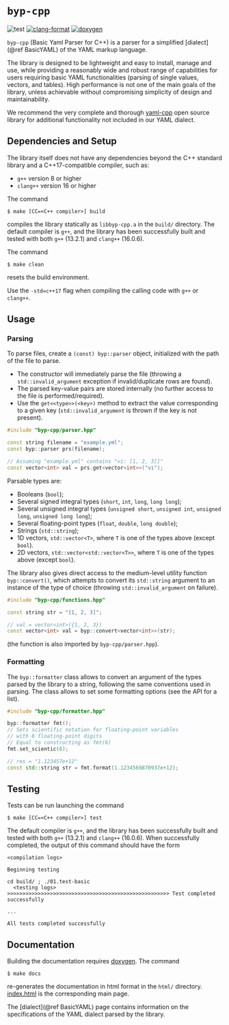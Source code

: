 # `byp-cpp`

![test](https://img.shields.io/badge/Tests-Passing-32CD32)
[![clang-format](https://img.shields.io/badge/code%20style-clang--format-blue)](https://clang.llvm.org/docs/ClangFormat.html)
[![doxygen](https://img.shields.io/badge/documentation-doxygen-blue)](https://www.doxygen.nl/)


`byp-cpp` (Basic Yaml Parser for C++) is a parser for a
simplified [dialect](@ref BasicYAML) of the YAML markup
language.

The library is designed to be lightweight and easy to
install, manage and use, while providing a reasonably
wide and robust range of capabilities for users requiring
basic YAML functionalities (parsing of single values,
vectors, and tables). High performance is not one of the
main goals of the library, unless achievable without
compromising simplicity of design and maintainability.

We recommend the very complete and thorough
[yaml-cpp](https://github.com/jbeder/yaml-cpp) open
source library for additional functionality not included
in our YAML dialect.




## Dependencies and Setup

The library itself does not have any dependencies beyond
the C++ standard library and a C++17-compatible compiler,
such as:

- `g++` version 8 or higher
- `clang++` version 16 or higher

The command

```
$ make [CC=<C++ compiler>] build
```

compiles the library statically as `libbyp-cpp.a` in the
`build/` directory. The default compiler is `g++`, and
the library has been successfully built and tested with
both `g++` (13.2.1) and `clang++` (16.0.6).

The command

```
$ make clean
```

resets the build environment.

Use the `-std=c++17` flag when compiling the calling code
with `g++` or `clang++`.




## Usage

### Parsing

To parse files, create a `(const) byp::parser` object,
initialized with the path of the file to parse.

- The constructor will immediately parse the file
  (throwing a `std::invalid_argument` exception if
  invalid/duplicate rows are found).
- The parsed key-value pairs are stored internally (no
  further access to the file is performed/required).
- Use the `get<<type>>(<key>)` method to extract the
  value corresponding to a given key
  (`std::invalid_argument` is thrown if the key is not
  present).

```cpp
#include "byp-cpp/parser.hpp"

const string filename = "example.yml";
const byp::parser prs(filename);

// Assuming "example.yml" contains "vi: [1, 2, 3]]"
const vector<int> val = prs.get<vector<int>>("vi");
```

Parsable types are:

- Booleans (`bool`);
- Several signed integral types (`short`, `int`, `long`,
  `long long`);
- Several unsigned integral types (`unsigned short`,
  `unsigned int`, `unsigned long`, `unsigned long long`);
- Several floating-point types (`float`, `double`, `long
  double`);
- Strings (`std::string`);
- 1D vectors, `std::vector<T>`, where `T` is one of the
  types above (except `bool`).
- 2D vectors, `std::vector<std::vector<T>>`, where `T` is
  one of the types above (except `bool`).

The library also gives direct access to the medium-level
utility function `byp::convert()`, which attempts to
convert its `std::string` argument to an instance of the
type of choice (throwing `std::invalid_argument` on
failure).

```cpp
#include "byp-cpp/functions.hpp"

const string str = "[1, 2, 3]";

// val = vector<int>({1, 2, 3})
const vector<int> val = byp::convert<vector<int>>(str);
```

(the function is also imported by `byp-cpp/parser.hpp`).


### Formatting

The `byp::formatter` class allows to convert an argument
of the types parsed by the library to a string, following
the same conventions used in parsing. The class allows to
set some formatting options (see the API for a list).

```cpp
#include "byp-cpp/formatter.hpp"

byp::formatter fmt();
// Sets scientific notation for floating-point variables
// with 6 floating-point digits
// Equal to constructing as fmt(6)
fmt.set_scientic(6);

// res = "1.123457e+12"
const std::string str = fmt.format(1.1234569870937e+12);
```




## Testing

Tests can be run launching the command

```
$ make [CC=<C++ compiler>] test
```

The default compiler is `g++`, and the library has been
successfully built and tested with both `g++` (13.2.1)
and `clang++` (16.0.6). When successfully completed, the
output of this command should have the form

```
<compilation logs>

Beginning testing

cd build/ ; ./01.test-basic
  <testing logs>
>>>>>>>>>>>>>>>>>>>>>>>>>>>>>>>>>>>>>>>>>>>>>>>>>>>>> Test completed successfully

...

All tests completed successfully
```




## Documentation

Building the documentation requires
[doxygen](https://www.doxygen.nl/). The command

```
$ make docs
```

re-generates the documentation in html format in the
`html/` directory. [index.html](html/index.html) is the
corresponding main page.

The [dialect](@ref BasicYAML) page contains information
on the specifications of the YAML dialect parsed by the
library.
